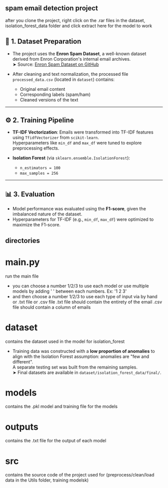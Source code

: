 ## spam email detection project
after you clone the project, right click on the .rar files in the dataset, isolation_forest_data folder and click extract here for the model to work

## 📁 1. Dataset Preparation

- The project uses the **Enron Spam Dataset**, a well-known dataset derived from Enron Corporation's internal email archives.  
  ➤ Source: [Enron Spam Dataset on GitHub](https://github.com/MWiechmann/enron_spam_data)

- After cleaning and text normalization, the processed file `processed_data.csv` (located in `dataset`) contains:
  - Original email content  
  - Corresponding labels (spam/ham)  
  - Cleaned versions of the text

---

## ⚙️ 2. Training Pipeline

- **TF-IDF Vectorization**: Emails were transformed into TF-IDF features using `TfidfVectorizer` from `scikit-learn`.  
  Hyperparameters like `min_df` and `max_df` were tuned to explore preprocessing effects.

- **Isolation Forest** (via `sklearn.ensemble.IsolationForest`):
  - `n_estimators = 100`
  - `max_samples = 256`

---

## 📊 3. Evaluation

- Model performance was evaluated using the **F1-score**, given the imbalanced nature of the dataset.
- Hyperparameters for TF-IDF (e.g., `min_df`, `max_df`) were optimized to maximize the F1-score.



## directories

# main.py
run the main file 
- you can choose a number 1/2/3 to use each model 
  or use multiple models by adding ' ' between each numbers. Ex: '1  2 3'
- and then choose a number 1/2/3 to use each type of input via by hand or .txt file or .csv file
  .txt file should contain the entirety of the email 
  .csv file should contain a column of emails

# dataset 
contains the dataset used in the model 
for isolation_forest
- Training data was constructed with a **low proportion of anomalies** to align with the Isolation Forest assumption: anomalies are "few and different".  
  A separate testing set was built from the remaining samples.  
  ➤ Final datasets are available in `dataset/isolation_forest_data/final/`.


# models
contains the .pkl model and training file for the models

# outputs
contains the .txt file for the output of each model

# src 
contains the source code of the project used for (preprocess/clean/load data in the Utils folder, training modelsk)
